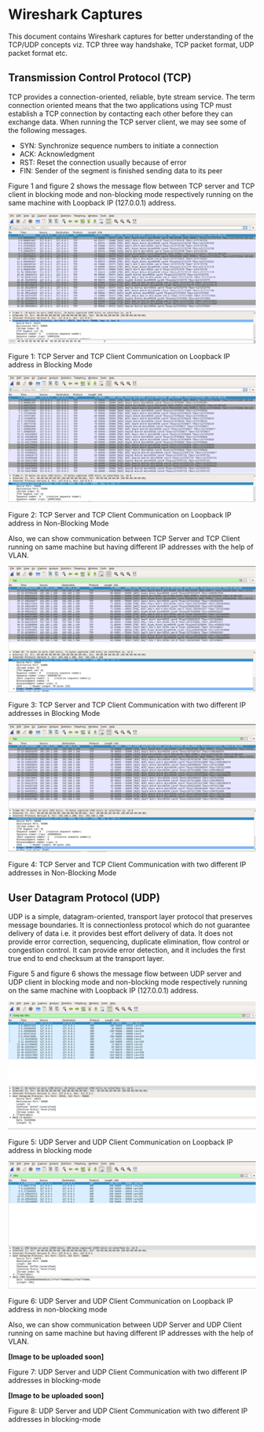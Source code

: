 # Wireshark Captures

This document contains Wireshark captures for better understanding of the TCP/UDP concepts viz. TCP three way handshake, TCP packet format, UDP packet format etc.

## Transmission Control Protocol (TCP)

TCP provides a connection-oriented, reliable, byte stream service. The term connection oriented means that the two applications using TCP must establish a TCP connection by contacting each other before they can exchange data. When running the TCP server client, we may see some of the following messages.

* SYN: Synchronize sequence numbers to initiate a connection
* ACK: Acknowledgment
* RST: Reset the connection usually because of error
* FIN: Sender of the segment is finished sending data to its peer

Figure 1 and figure 2 shows the message flow between TCP server and TCP client in blocking mode and non-blocking mode respectively running on the same machine with Loopback IP (127.0.0.1) address.


![Figure 1: TCP Server and TCP Client Communication on Loopback IP address in Blocking Mode](Images/tcp_blocking.png)

Figure 1: TCP Server and TCP Client Communication on Loopback IP address in Blocking Mode


![Figure 2: TCP Server and TCP Client Communication on Loopback IP address in Non-Blocking Mode](Images/tcp_non_blocking.png)

Figure 2: TCP Server and TCP Client Communication on Loopback IP address in Non-Blocking Mode


Also, we can show communication between TCP Server and TCP Client running on same machine but having different IP addresses with the help of VLAN.


![Figure 3: TCP Server and TCP Client Communication with two different IP addresses in Blocking Mode](Images/tcp_blocking_vlan.png)

Figure 3: TCP Server and TCP Client Communication with two different IP addresses in Blocking Mode


![Figure 4: TCP Server and TCP Client Communication with two different IP addresses in Non-Blocking Mode](Images/tcp_non_blocking_vlan.png)

Figure 4: TCP Server and TCP Client Communication with two different IP addresses in Non-Blocking Mode



## User Datagram Protocol (UDP)

UDP is a simple, datagram-oriented, transport layer protocol that preserves message boundaries. It is connectionless protocol which do not guarantee delivery of data i.e. it provides best effort delivery of data. It does not provide error correction, sequencing, duplicate elimination, flow control or congestion control. It can provide error detection, and it includes the first true end to end checksum at the transport layer.

Figure 5 and figure 6 shows the message flow between UDP server and UDP client in blocking mode and non-blocking mode respectively running on the same machine with Loopback IP (127.0.0.1) address.


![Figure 5: UDP Server and UDP Client Communication on Loopback IP address in blocking mode](Images/udp_blocking.png)

Figure 5: UDP Server and UDP Client Communication on Loopback IP address in blocking mode


![Figure 6: UDP Server and UDP Client Communication on Loopback IP address in non-blocking mode](Images/udp_non_blocking.png)

Figure 6: UDP Server and UDP Client Communication on Loopback IP address in non-blocking mode


Also, we can show communication between UDP Server and UDP Client running on same machine but having different IP addresses with the help of VLAN.


**[Image to be uploaded soon]**

Figure 7: UDP Server and UDP Client Communication with two different IP addresses in blocking-mode


**[Image to be uploaded soon]**

Figure 8: UDP Server and UDP Client Communication with two different IP addresses in blocking-mode
